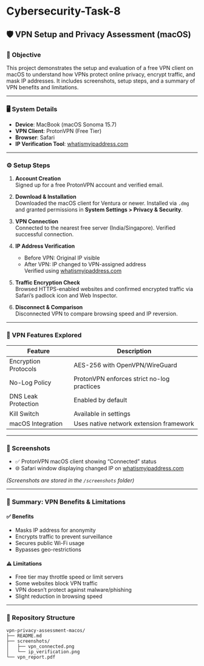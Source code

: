 # Cybersecurity-Task-8

## 🛡️ VPN Setup and Privacy Assessment (macOS)

### 📌 Objective
This project demonstrates the setup and evaluation of a free VPN client on macOS to understand how VPNs protect online privacy, encrypt traffic, and mask IP addresses. It includes screenshots, setup steps, and a summary of VPN benefits and limitations.

---

### 🖥️ System Details
- **Device**: MacBook (macOS Sonoma 15.7)
- **VPN Client**: ProtonVPN (Free Tier)
- **Browser**: Safari
- **IP Verification Tool**: [whatismyipaddress.com](https://whatismyipaddress.com)

---

### ⚙️ Setup Steps

1. **Account Creation**  
   Signed up for a free ProtonVPN account and verified email.

2. **Download & Installation**  
   Downloaded the macOS client for Ventura or newer. Installed via `.dmg` and granted permissions in **System Settings > Privacy & Security**.

3. **VPN Connection**  
   Connected to the nearest free server (India/Singapore). Verified successful connection.

4. **IP Address Verification**  
   - Before VPN: Original IP visible  
   - After VPN: IP changed to VPN-assigned address  
   Verified using [whatismyipaddress.com](https://whatismyipaddress.com)

5. **Traffic Encryption Check**  
   Browsed HTTPS-enabled websites and confirmed encrypted traffic via Safari’s padlock icon and Web Inspector.

6. **Disconnect & Comparison**  
   Disconnected VPN to compare browsing speed and IP reversion.

---

### 🔐 VPN Features Explored

| Feature              | Description                                      |
|----------------------|--------------------------------------------------|
| Encryption Protocols | AES-256 with OpenVPN/WireGuard                   |
| No-Log Policy        | ProtonVPN enforces strict no-log practices       |
| DNS Leak Protection  | Enabled by default                               |
| Kill Switch          | Available in settings                            |
| macOS Integration    | Uses native network extension framework          |

---

### 📸 Screenshots

- ✅ ProtonVPN macOS client showing “Connected” status  
- 🌐 Safari window displaying changed IP on [whatismyipaddress.com](https://whatismyipaddress.com)

*(Screenshots are stored in the `/screenshots` folder)*

---

### 🧠 Summary: VPN Benefits & Limitations

#### ✅ Benefits
- Masks IP address for anonymity
- Encrypts traffic to prevent surveillance
- Secures public Wi-Fi usage
- Bypasses geo-restrictions

#### ⚠️ Limitations
- Free tier may throttle speed or limit servers
- Some websites block VPN traffic
- VPN doesn’t protect against malware/phishing
- Slight reduction in browsing speed

---

### 📁 Repository Structure

```
vpn-privacy-assessment-macos/
├── README.md
├── screenshots/
│   ├── vpn_connected.png
│   └── ip_verification.png
└── vpn_report.pdf
